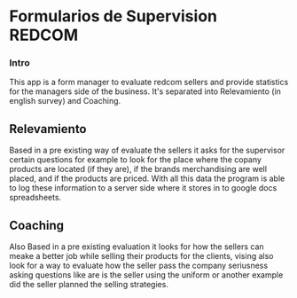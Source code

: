 # Formularios de Supervision REDCOM

### Intro
This app is a form manager to evaluate redcom sellers and provide statistics for the managers side of the business. It's separated into Relevamiento (in english survey) and Coaching.

## Relevamiento

Based in a pre existing way of evaluate the sellers it asks for the supervisor certain questions for example to look for the place where the copany products are located (if they are), if the brands merchandising are well placed, and if the products are priced. With all this data the program is able to log these information to a server side where it stores in to google docs spreadsheets.

## Coaching

Also Based in a pre existing evaluation it looks for how the sellers can meake a better job while selling their products for the clients, vising also look for a way to evaluate how the seller pass the company seriusness asking questions like are is the seller using the uniform or another example did the seller planned the selling strategies.
